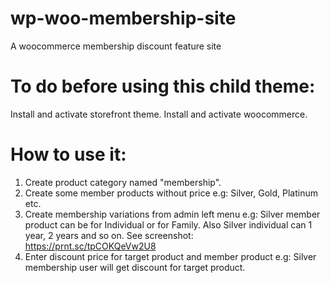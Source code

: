 # wp-woo-membership-site
A woocommerce membership discount feature site

# To do before using this child theme:
Install and activate storefront theme.
Install and activate woocommerce.

# How to use it:
1. Create product category named "membership".
2. Create some member products without price e.g: Silver, Gold, Platinum etc.
3. Create membership variations from admin left menu e.g: Silver member product can be for Individual or for Family.
Also Silver individual can 1 year, 2 years and so on.
See screenshot: 
https://prnt.sc/tpCOKQeVw2U8
4. Enter discount price for target product and member product e.g: Silver membership user will get discount for target product.